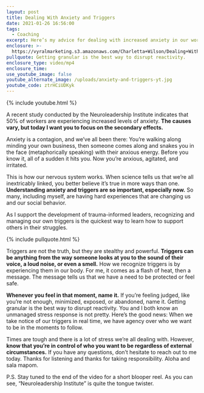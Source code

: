 ```yaml
---
layout: post
title: Dealing With Anxiety and Triggers
date: 2021-01-26 16:56:00
tags:
  - Coaching
excerpt: Here’s my advice for dealing with increased anxiety in our world.
enclosure: >-
  https://vyralmarketing.s3.amazonaws.com/Charletta+Wilson/Dealing+With+Anxiety+and+Triggers.mp4
pullquote: Getting granular is the best way to disrupt reactivity.
enclosure_type: video/mp4
enclosure_time:
use_youtube_image: false
youtube_alternate_image: /uploads/anxiety-and-triggers-yt.jpg
youtube_code: ztrHCiUDKyk
---
```


{% include youtube.html %}

A recent study conducted by the Neuroleadership Institute indicates that 50% of workers are experiencing increased levels of anxiety. **The causes vary, but today I want you to focus on the secondary effects.&nbsp;**

Anxiety is a contagion, and we’ve all been there: You’re walking along minding your own business, then someone comes along and snakes you in the face (metaphorically speaking) with their anxious energy. Before you know it, all of a sudden it hits you. Now you’re anxious, agitated, and irritated.

This is how our nervous system works. When science tells us that we’re all inextricably linked, you better believe it’s true in more ways than one. **Understanding anxiety and triggers are so important, especially now.** So many, including myself, are having hard experiences that are changing us and our social behavior.

As I support the development of trauma-informed leaders, recognizing and managing our own triggers is the quickest way to learn how to support others in their struggles.

{% include pullquote.html %}

Triggers are not the truth, but they are stealthy and powerful. **Triggers can be anything from the way someone looks at you to the sound of their voice, a loud noise, or even a smell.** How we recognize triggers is by experiencing them in our body. For me, it comes as a flash of heat, then a message. The message tells us that we have a need to be protected or feel safe.

**Whenever you feel in that moment, name it.** If you’re feeling judged, like you’re not enough, minimized, exposed, or abandoned, name it. Getting granular is the best way to disrupt reactivity. You and I both know an unmanaged stress response is not pretty. Here’s the good news: When we take notice of our triggers in real time, we have agency over who we want to be in the moments to follow.&nbsp;

Times are tough and there is a lot of stress we’re all dealing with. However, **know that you’re in control of who you want to be regardless of external circumstances.** If you have any questions, don’t hesitate to reach out to me today. Thanks for listening and thanks for taking responsibility. Aloha and sala mapom.

P.S. Stay tuned to the end of the video for a short blooper reel. As you can see, “Neuroleadership Institute” is quite the tongue twister.
